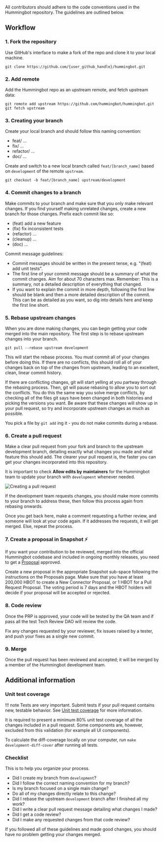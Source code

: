 All contributors should adhere to the code conventions used in the Hummingbot repository. The guidelines are outlined below.

## **Workflow**

### **1. Fork the repository**

Use GitHub's interface to make a fork of the repo and clone it to your local machine.

```
git clone https://github.com/{user_github_handle}/hummingbot.git
```

### **2. Add remote**

Add the Hummingbot repo as an upstream remote, and fetch upstream data:

```
git remote add upstream https://github.com/hummingbot/hummingbot.git
git fetch upstream
```

### **3. Creating your branch**

Create your local branch and should follow this naming convention:

- feat/ ...
- fix/ ...
- refactor/ ...
- doc/ ...

Create and switch to a new local branch called `feat/[branch_name]` based on `development` of the remote `upstream`.

```
git checkout -b feat/[branch_name] upstream/development
```

### **4. Commit changes to a branch**

Make commits to your branch and make sure that you only make relevant changes. If you find yourself making unrelated changes, create a new branch for those changes. Prefix each commit like so:

- (feat) add a new feature
- (fix) fix inconsistent tests
- (refactor) ...
- (cleanup) ...
- (doc) ...

Commit message guidelines:

- Commit messages should be written in the present tense, e.g. "(feat) add unit tests".
- The first line of your commit message should be a summary of what the commit changes. Aim for about 70 characters max. Remember: This is a summary, not a detailed description of everything that changed.
- If you want to explain the commit in more depth, following the first line should be blank and then a more detailed description of the commit. This can be as detailed as you want, so dig into details here and keep the first line short.

### **5. Rebase upstream changes**

When you are done making changes, you can begin getting your code merged into the main repository. The first step is to rebase upstream changes into your branch.

```
git pull --rebase upstream development
```

This will start the rebase process. You must commit all of your changes before doing this. If there are no conflicts, this should roll all of your changes back on top of the changes from upstream, leading to an excellent, clean, linear commit history.

If there are conflicting changes, git will start yelling at you partway through the rebasing process. Then, git will pause rebasing to allow you to sort out the conflicts. You do this the same way you solve merge conflicts, by checking all of the files git says have been changed in both histories and picking the versions you want. Be aware that these changes will show up in your pull request, so try and incorporate upstream changes as much as possible.

You pick a file by `git add` ing it - you do not make commits during a rebase.

### **6. Create a pull request**

Make a clear pull request from your fork and branch to the upstream development branch, detailing exactly what changes you made and what feature this should add. The clearer your pull request is, the faster you can get your changes incorporated into this repository.

It is important to check **Allow edits by maintainers** for the Hummingbot team to update your branch with `development` whenever needed.

![Creating a pull request](/assets/img/pull-request-sample.png)

If the development team requests changes, you should make more commits to your branch to address these, then follow this process again from rebasing onwards.

Once you get back here, make a comment requesting a further review, and someone will look at your code again. If it addresses the requests, it will get merged. Else, repeat the process.

### **7. Create a proposal in Snapshot ⚡️**

If you want your contribution to be reviewed, merged into the official Hummingbot codebase and included in ongoing monthly releases, you need to get a [Proposal](/governance/proposals) approved.

Create a new proposal in the appropriate Snapshot sub-space following the instructions on the Proposals page. Make sure that you have at least 200,000 HBOT to create a New Connector Proposal, or 1 HBOT for a Pull Request Proposal. The voting period is 7 days and the HBOT holders will decide if your proposal will be accepted or rejected.

### **8. Code review**

Once the PRP is approved, your code will be tested by the QA team and if pass all the test Tech Review DAO will review the code.

Fix any changes requested by your reviewer, fix issues raised by a tester, and push your fixes as a single new commit.

### **9. Merge**

Once the pull request has been reviewed and accepted; it will be merged by a member of the Hummingbot development team.

## Additional information

### Unit test coverage

!!! note
      Tests are very important. Submit tests if your pull request contains new, testable behavior. See [Unit test coverage](#unit-test-coverage) for more information.

It is required to present a minimum 80% unit test coverage of all the changes included in a pull request. Some components are, however, excluded from this validation (for example all UI components).

To calculate the diff-coverage locally on your computer, run `make development-diff-cover` after running all tests.

### Checklist

This is to help you organize your process.

- Did I create my branch from `development`?
- Did I follow the correct naming convention for my branch?
- Is my branch focused on a single main change?
- Do all of my changes directly relate to this change?
- Did I rebase the upstream `development` branch after I finished all my work?
- Did I write a clear pull request message detailing what changes I made?
- Did I get a code review?
- Did I make any requested changes from that code review?

If you followed all of these guidelines and made good changes, you should have no problem getting your changes merged.
